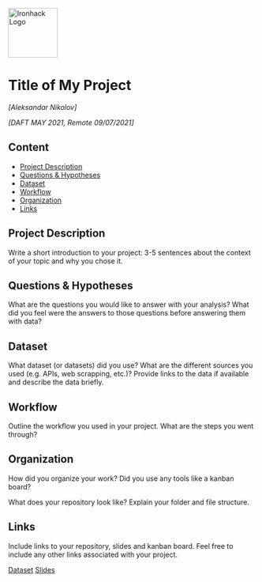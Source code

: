 <img src="https://bit.ly/2VnXWr2" alt="Ironhack Logo" width="100"/>

# Title of My Project
*[Aleksandar Nikolov]*

*[DAFT MAY 2021, Remote 09/07/2021]*

## Content
- [Project Description](#project-description)
- [Questions & Hypotheses](#questions-hypotheses)
- [Dataset](#dataset)
- [Workflow](#workflow)
- [Organization](#organization)
- [Links](#links)

## Project Description
Write a short introduction to your project: 3-5 sentences about the context of your topic and why you chose it.

## Questions & Hypotheses
What are the questions you would like to answer with your analysis? What did you feel were the answers to those questions before answering them with data?

## Dataset
What dataset (or datasets) did you use? What are the different sources you used (e.g. APIs, web scrapping, etc.)? Provide links to the data if available and describe the data briefly.



## Workflow
Outline the workflow you used in your project. What are the steps you went through?

## Organization
How did you organize your work? Did you use any tools like a kanban board?

What does your repository look like? Explain your folder and file structure.

## Links
Include links to your repository, slides and kanban board. Feel free to include any other links associated with your project.

[Dataset](https://drive.google.com/drive/folders/1MIfjAO7ld-oWwYi5mtJWZrmHgzKhFoQ5?usp=sharing)
[Slides](https://drive.google.com/file/d/1B30QctfAxDdMA7XpOJSd5RvHqGQdadBm/view?usp=sharing)  
 
